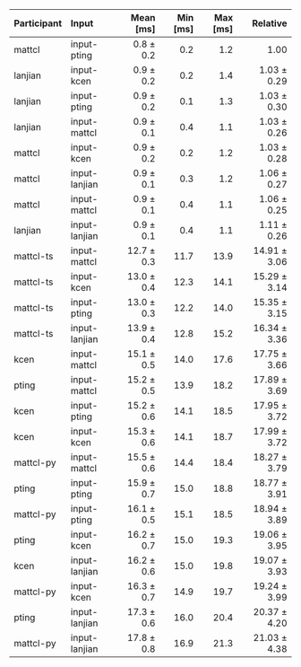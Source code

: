| Participant | Input | Mean [ms] | Min [ms] | Max [ms] | Relative |
|:---|:---|---:|---:|---:|---:|
| mattcl | input-pting | 0.8 ± 0.2 | 0.2 | 1.2 | 1.00 |
| lanjian | input-kcen | 0.9 ± 0.2 | 0.2 | 1.4 | 1.03 ± 0.29 |
| lanjian | input-pting | 0.9 ± 0.2 | 0.1 | 1.3 | 1.03 ± 0.30 |
| lanjian | input-mattcl | 0.9 ± 0.1 | 0.4 | 1.1 | 1.03 ± 0.26 |
| mattcl | input-kcen | 0.9 ± 0.2 | 0.2 | 1.2 | 1.03 ± 0.28 |
| mattcl | input-lanjian | 0.9 ± 0.1 | 0.3 | 1.2 | 1.06 ± 0.27 |
| mattcl | input-mattcl | 0.9 ± 0.1 | 0.4 | 1.1 | 1.06 ± 0.25 |
| lanjian | input-lanjian | 0.9 ± 0.1 | 0.4 | 1.1 | 1.11 ± 0.26 |
| mattcl-ts | input-mattcl | 12.7 ± 0.3 | 11.7 | 13.9 | 14.91 ± 3.06 |
| mattcl-ts | input-kcen | 13.0 ± 0.4 | 12.3 | 14.1 | 15.29 ± 3.14 |
| mattcl-ts | input-pting | 13.0 ± 0.3 | 12.2 | 14.0 | 15.35 ± 3.15 |
| mattcl-ts | input-lanjian | 13.9 ± 0.4 | 12.8 | 15.2 | 16.34 ± 3.36 |
| kcen | input-mattcl | 15.1 ± 0.5 | 14.0 | 17.6 | 17.75 ± 3.66 |
| pting | input-mattcl | 15.2 ± 0.5 | 13.9 | 18.2 | 17.89 ± 3.69 |
| kcen | input-pting | 15.2 ± 0.6 | 14.1 | 18.5 | 17.95 ± 3.72 |
| kcen | input-kcen | 15.3 ± 0.6 | 14.1 | 18.7 | 17.99 ± 3.72 |
| mattcl-py | input-mattcl | 15.5 ± 0.6 | 14.4 | 18.4 | 18.27 ± 3.79 |
| pting | input-pting | 15.9 ± 0.7 | 15.0 | 18.8 | 18.77 ± 3.91 |
| mattcl-py | input-pting | 16.1 ± 0.5 | 15.1 | 18.5 | 18.94 ± 3.89 |
| pting | input-kcen | 16.2 ± 0.7 | 15.0 | 19.3 | 19.06 ± 3.95 |
| kcen | input-lanjian | 16.2 ± 0.6 | 15.0 | 19.8 | 19.07 ± 3.93 |
| mattcl-py | input-kcen | 16.3 ± 0.7 | 14.9 | 19.7 | 19.24 ± 3.99 |
| pting | input-lanjian | 17.3 ± 0.6 | 16.0 | 20.4 | 20.37 ± 4.20 |
| mattcl-py | input-lanjian | 17.8 ± 0.8 | 16.9 | 21.3 | 21.03 ± 4.38 |
